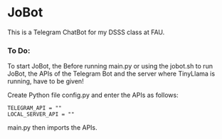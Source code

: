 # JoBot
This is a Telegram ChatBot for my DSSS class at FAU.

### To Do:
To start JoBot, the Before running main.py or using the jobot.sh to run JoBot, the APIs of the Telegram Bot and the server where TinyLlama is running, have to be given!

Create Python file config.py and enter the APIs as follows:

```
TELEGRAM_API = ""
LOCAL_SERVER_API = ""
```

main.py then imports the APIs.